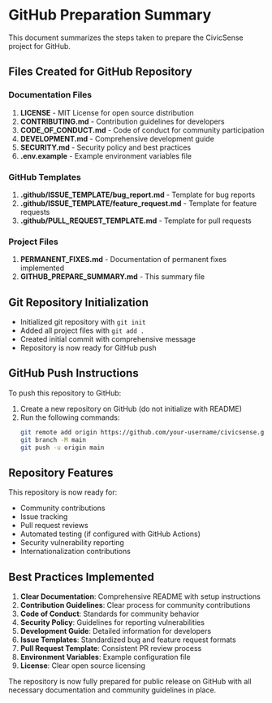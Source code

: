 # GitHub Preparation Summary

This document summarizes the steps taken to prepare the CivicSense project for GitHub.

## Files Created for GitHub Repository

### Documentation Files
1. **LICENSE** - MIT License for open source distribution
2. **CONTRIBUTING.md** - Contribution guidelines for developers
3. **CODE_OF_CONDUCT.md** - Code of conduct for community participation
4. **DEVELOPMENT.md** - Comprehensive development guide
5. **SECURITY.md** - Security policy and best practices
6. **.env.example** - Example environment variables file

### GitHub Templates
1. **.github/ISSUE_TEMPLATE/bug_report.md** - Template for bug reports
2. **.github/ISSUE_TEMPLATE/feature_request.md** - Template for feature requests
3. **.github/PULL_REQUEST_TEMPLATE.md** - Template for pull requests

### Project Files
1. **PERMANENT_FIXES.md** - Documentation of permanent fixes implemented
2. **GITHUB_PREPARE_SUMMARY.md** - This summary file

## Git Repository Initialization

- Initialized git repository with `git init`
- Added all project files with `git add .`
- Created initial commit with comprehensive message
- Repository is now ready for GitHub push

## GitHub Push Instructions

To push this repository to GitHub:

1. Create a new repository on GitHub (do not initialize with README)
2. Run the following commands:
   ```bash
   git remote add origin https://github.com/your-username/civicsense.git
   git branch -M main
   git push -u origin main
   ```

## Repository Features

This repository is now ready for:
- Community contributions
- Issue tracking
- Pull request reviews
- Automated testing (if configured with GitHub Actions)
- Security vulnerability reporting
- Internationalization contributions

## Best Practices Implemented

1. **Clear Documentation**: Comprehensive README with setup instructions
2. **Contribution Guidelines**: Clear process for community contributions
3. **Code of Conduct**: Standards for community behavior
4. **Security Policy**: Guidelines for reporting vulnerabilities
5. **Development Guide**: Detailed information for developers
6. **Issue Templates**: Standardized bug and feature request formats
7. **Pull Request Template**: Consistent PR review process
8. **Environment Variables**: Example configuration file
9. **License**: Clear open source licensing

The repository is now fully prepared for public release on GitHub with all necessary documentation and community guidelines in place.